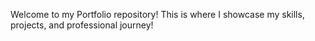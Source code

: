 Welcome to my Portfolio repository! This is where I showcase my skills, projects, and professional journey!
